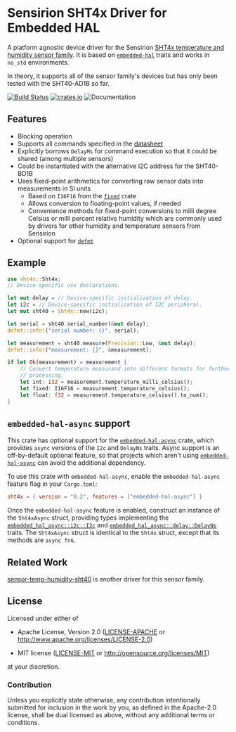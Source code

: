 # Sensirion SHT4x Driver for Embedded HAL

A platform agnostic device driver for the Sensirion [SHT4x temperature and
humidity sensor
family](https://sensirion.com/resource/datasheet/sht4x).
It is based on [`embedded-hal`](https://github.com/rust-embedded/embedded-hal)
traits and works in `no_std` environments.

In theory, it supports all of the sensor family's devices but has only been
tested with the SHT40-AD1B so far.

[![Build Status](https://github.com/sirhcel/sht4x/actions/workflows/ci.yml/badge.svg)](https://github.com/sirhcel/sht4x)
[![crates.io](https://img.shields.io/crates/v/sht4x.svg)](https://crates.io/crates/sht4x)
![Documentation](https://docs.rs/sht4x/badge.svg)


## Features

- Blocking operation
- Supports all commands specified in the
  [datasheet](https://sensirion.com/resource/datasheet/sht4x)
- Explicitly borrows `DelayMs` for command execution so that it could be shared
  (among multiple sensors)
- Could be instantiated with the alternative I2C address for the SHT40-BD1B
- Uses fixed-point arithmetics for converting raw sensor data into measurements
  in SI units
    - Based on `I16F16` from the [`fixed`](https://gitlab.com/tspiteri/fixed)
      crate
    - Allows conversion to floating-point values, if needed
    - Convenience methods for fixed-point conversions to milli degree Celsius
      or milli percent relative humidity which are commonly used by drivers for
      other humidity and temperature sensors from Sensirion
- Optional support for [`defmt`](https://github.com/knurling-rs/defmt)


## Example

```rust ignore
use sht4x::Sht4x;
// Device-specific use declarations.

let mut delay = // Device-specific initialization of delay.
let i2c = // Device-specific initialization of I2C peripheral.
let mut sht40 = Sht4x::new(i2c);

let serial = sht40.serial_number(&mut delay);
defmt::info!("serial number: {}", serial);

let measurement = sht40.measure(Precision::Low, &mut delay);
defmt::info!("measurement: {}", &measurement);

if let Ok(measurement) = measurement {
    // Convert temperature measurand into different formats for further
    // processing.
    let int: i32 = measurement.temperature_milli_celsius();
    let fixed: I16F16 = measurement.temperature_celsius();
    let float: f32 = measurement.temperature_celsius().to_num();
}
```

## `embedded-hal-async` support

This crate has optional support for the [`embedded-hal-async`] crate, which
provides `async` versions of the `I2c` and `DelayNs` traits. Async support
is an off-by-default optional feature, so that projects which aren't using
[`embedded-hal-async`] can avoid the additional dependency.

To use this crate with `embedded-hal-async`, enable the `embedded-hal-async`
feature flag in your `Cargo.toml`:

```toml
sht4x = { version = "0.2", features = ["embedded-hal-async"] }
```

Once the `embedded-hal-async` feature is enabled, construct an instance of
the `Sht4xAsync` struct, providing types implementing the
[`embedded_hal_async::i2c::I2c`] and [`embedded_hal_async::delay::DelayNs`]
traits. The `Sht4xAsync` struct is identical to the `Sht4x` struct,
except that its methods are `async fn`s.

[`embedded-hal-async`]: https://crates.io/crates/embedded-hal-async
[`embedded_hal_async::i2c::I2c`]: https://docs.rs/embedded-hal-async/latest/embedded_hal_async/i2c/trait.I2c.html
[`embedded_hal_async::delay::DelayNs`]: https://docs.rs/embedded-hal-async/latest/embedded_hal_async/delay/trait.DelayNs.html


## Related Work

[sensor-temp-humidity-sht40](https://github.com/lc525/sensor-temp-humidity-sht40-rs)
is another driver for this sensor family.


## License

Licensed under either of

- Apache License, Version 2.0 ([LICENSE-APACHE](LICENSE-APACHE) or
  <http://www.apache.org/licenses/LICENSE-2.0>)

- MIT license ([LICENSE-MIT](LICENSE-MIT) or
  <http://opensource.org/licenses/MIT>)

at your discretion.


### Contribution

Unless you explicitly state otherwise, any contribution intentionally submitted
for inclusion in the work by you, as defined in the Apache-2.0 license, shall
be dual licensed as above, without any additional terms or conditions.
